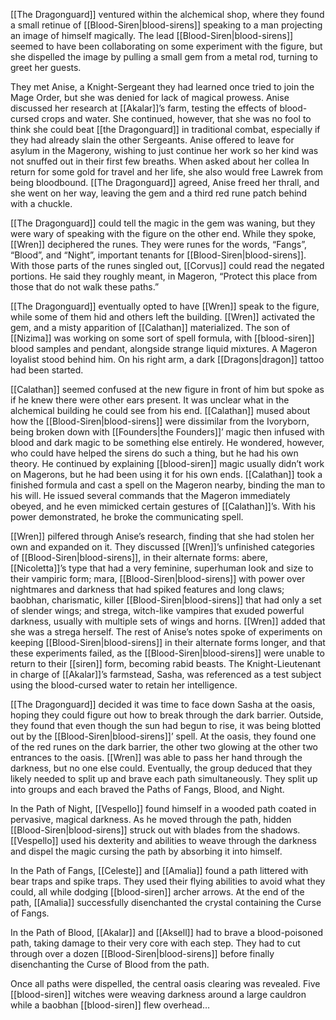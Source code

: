 [[The Dragonguard]] ventured within the alchemical shop, where they found a small retinue of [[Blood-Siren|blood-sirens]] speaking to a man projecting an image of himself magically. The lead [[Blood-Siren|blood-sirens]] seemed to have been collaborating on some experiment with the figure, but she dispelled the image by pulling a small gem from a metal rod, turning to greet her guests.

They met Anise, a Knight-Sergeant they had learned once tried to join the Mage Order, but she was denied for lack of magical prowess. Anise discussed her research at [[Akalar]]’s farm, testing the effects of blood-cursed crops and water. She continued, however, that she was no fool to think she could beat [[the Dragonguard]] in traditional combat, especially if they had already slain the other Sergeants. Anise offered to leave for asylum in the Magerony, wishing to just continue her work so her kind was not snuffed out in their first few breaths. When asked about her collea In return for some gold for travel and her life, she also would free Lawrek from being bloodbound. [[The Dragonguard]] agreed, Anise freed her thrall, and she went on her way, leaving the gem and a third red rune patch behind with a chuckle.

[[The Dragonguard]] could tell the magic in the gem was waning, but they were wary of speaking with the figure on the other end. While they spoke, [[Wren]] deciphered the runes. They were runes for the words, “Fangs”, “Blood”, and “Night”, important tenants for [[Blood-Siren|blood-sirens]]. With those parts of the runes singled out, [[Corvus]] could read the negated portions. He said they roughly meant, in Mageron, “Protect this place from those that do not walk these paths.” 

[[The Dragonguard]] eventually opted to have [[Wren]] speak to the figure, while some of them hid and others left the building. [[Wren]] activated the gem, and a misty apparition of [[Calathan]] materialized. The son of [[Nizima]] was working on some sort of spell formula, with [[blood-siren]] blood samples and pendant, alongside strange liquid mixtures. A Mageron loyalist stood behind him. On his right arm, a dark [[Dragons|dragon]] tattoo had been started.

[[Calathan]] seemed confused at the new figure in front of him but spoke as if he knew there were other ears present. It was unclear what in the alchemical building he could see from his end. [[Calathan]] mused about how the [[Blood-Siren|blood-sirens]] were dissimilar from the Ivoryborn, being broken down with [[Founders|the Founders]]’ magic then infused with blood and dark magic to be something else entirely. He wondered, however, who could have helped the sirens do such a thing, but he had his own theory. He continued by explaining [[blood-siren]] magic usually didn’t work on Magerons, but he had been using it for his own ends. [[Calathan]] took a finished formula and cast a spell on the Mageron nearby, binding the man to his will. He issued several commands that the Mageron immediately obeyed, and he even mimicked certain gestures of [[Calathan]]’s. With his power demonstrated, he broke the communicating spell.

[[Wren]] pilfered through Anise’s research, finding that she had stolen her own and expanded on it. They discussed [[Wren]]’s unfinished categories of [[Blood-Siren|blood-sirens]], in their alternate forms: abere, [[Nicoletta]]’s type that had a very feminine, superhuman look and size to their vampiric form; mara, [[Blood-Siren|blood-sirens]] with power over nightmares and darkness that had spiked features and long claws; baobhan, charismatic, killer [[Blood-Siren|blood-sirens]] that had only a set of slender wings; and strega, witch-like vampires that exuded powerful darkness, usually with multiple sets of wings and horns. [[Wren]] added that she was a strega herself. The rest of Anise’s notes spoke of experiments on keeping [[Blood-Siren|blood-sirens]] in their alternate forms longer, and that these experiments failed, as the [[Blood-Siren|blood-sirens]] were unable to return to their [[siren]] form, becoming rabid beasts. The Knight-Lieutenant in charge of [[Akalar]]’s farmstead, Sasha, was referenced as a test subject using the blood-cursed water to retain her intelligence. 

[[The Dragonguard]] decided it was time to face down Sasha at the oasis, hoping they could figure out how to break through the dark barrier. Outside, they found that even though the sun had begun to rise, it was being blotted out by the [[Blood-Siren|blood-sirens]]’ spell. At the oasis, they found one of the red runes on the dark barrier, the other two glowing at the other two entrances to the oasis. [[Wren]] was able to pass her hand through the darkness, but no one else could. Eventually, the group deduced that they likely needed to split up and brave each path simultaneously. They split up into groups and each braved the Paths of Fangs, Blood, and Night.

In the Path of Night, [[Vespello]] found himself in a wooded path coated in pervasive, magical darkness. As he moved through the path, hidden [[Blood-Siren|blood-sirens]] struck out with blades from the shadows. [[Vespello]] used his dexterity and abilities to weave through the darkness and dispel the magic cursing the path by absorbing it into himself.

In the Path of Fangs, [[Celeste]] and [[Amalia]] found a path littered with bear traps and spike traps. They used their flying abilities to avoid what they could, all while dodging [[blood-siren]] archer arrows. At the end of the path, [[Amalia]] successfully disenchanted the crystal containing the Curse of Fangs. 

In the Path of Blood, [[Akalar]] and [[Aksell]] had to brave a blood-poisoned path, taking damage to their very core with each step. They had to cut through over a dozen [[Blood-Siren|blood-sirens]] before finally disenchanting the Curse of Blood from the path. 

Once all paths were dispelled, the central oasis clearing was revealed. Five [[blood-siren]] witches were weaving darkness around a large cauldron while a baobhan [[blood-siren]] flew overhead…